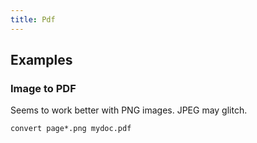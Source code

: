 ```yaml
---
title: Pdf
---
```


## Examples

### Image to PDF

Seems to work better with PNG images.
JPEG may glitch.

```shell
convert page*.png mydoc.pdf
```
